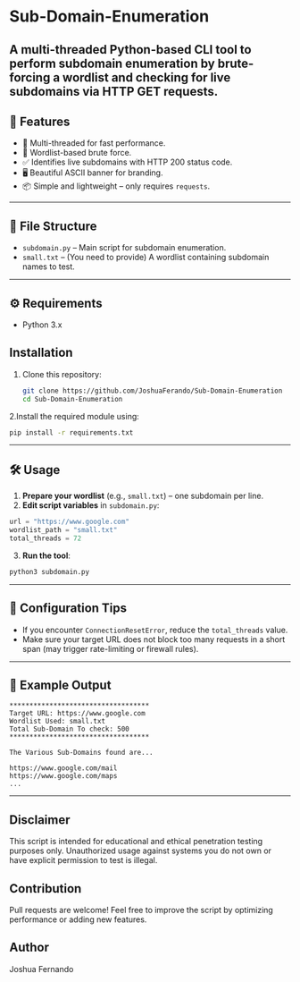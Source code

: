 # Sub-Domain-Enumeration
A multi-threaded Python-based CLI tool to perform subdomain enumeration by brute-forcing a wordlist and checking for live subdomains via HTTP GET requests.
---


## 🚀 Features

- 🧵 Multi-threaded for fast performance.
- 📄 Wordlist-based brute force.
- ✅ Identifies live subdomains with HTTP 200 status code.
- 🖥️ Beautiful ASCII banner for branding.
- 📦 Simple and lightweight – only requires `requests`.

---

## 📁 File Structure

- `subdomain.py` – Main script for subdomain enumeration.
- `small.txt` – (You need to provide) A wordlist containing subdomain names to test.

---

## ⚙️ Requirements

- Python 3.x


## Installation

1. Clone this repository:
   ```bash
   git clone https://github.com/JoshuaFerando/Sub-Domain-Enumeration
   cd Sub-Domain-Enumeration
   ```


2.Install the required module using:
```bash
pip install -r requirements.txt
```

---

## 🛠️ Usage
1. **Prepare your wordlist** (e.g., `small.txt`) – one subdomain per line.
2. **Edit script variables** in `subdomain.py`:
```python
url = "https://www.google.com"
wordlist_path = "small.txt"
total_threads = 72
```
3. **Run the tool**:
```bash
python3 subdomain.py
```

---

## 🔧 Configuration Tips

- If you encounter `ConnectionResetError`, reduce the `total_threads` value.
- Make sure your target URL does not block too many requests in a short span (may trigger rate-limiting or firewall rules).

---

## 📝 Example Output

```
***********************************
Target URL: https://www.google.com
Wordlist Used: small.txt
Total Sub-Domain To check: 500
***********************************

The Various Sub-Domains found are...

https://www.google.com/mail
https://www.google.com/maps
...
```

---

## Disclaimer

This script is intended for educational and ethical penetration testing purposes only. Unauthorized usage against systems you do not own or have explicit permission to test is illegal.

## Contribution

Pull requests are welcome! Feel free to improve the script by optimizing performance or adding new features.

## Author

Joshua Fernando

